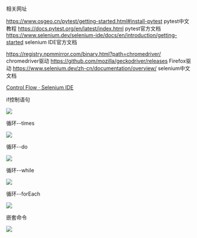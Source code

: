 相关网址

https://www.osgeo.cn/pytest/getting-started.html#install-pytest pytest中文教程
https://docs.pytest.org/en/latest/index.html pytest官方文档
https://www.selenium.dev/selenium-ide/docs/en/introduction/getting-started  selenium IDE官方文档

https://registry.npmmirror.com/binary.html?path=chromedriver/  chromedriver驱动
https://github.com/mozilla/geckodriver/releases  Firefox驱动
https://www.selenium.dev/zh-cn/documentation/overview/ selenium中文文档



[Control Flow · Selenium IDE](https://www.selenium.dev/selenium-ide/docs/en/introduction/control-flow)

if控制语句

![](C:\Users\SL-COM-254\AppData\Roaming\marktext\images\2024-04-01-11-50-12-if.png)

循环--times

![](C:\Users\SL-COM-254\AppData\Roaming\marktext\images\2024-04-01-11-51-26-times.png)

循环--do

![](C:\Users\SL-COM-254\AppData\Roaming\marktext\images\2024-04-01-11-52-27-do.png)

循环--while

![](C:\Users\SL-COM-254\AppData\Roaming\marktext\images\2024-04-01-11-52-40-while.png)

循环--forEach

![](C:\Users\SL-COM-254\AppData\Roaming\marktext\images\2024-04-01-11-53-04-for-each.png)

嵌套命令

![](C:\Users\SL-COM-254\AppData\Roaming\marktext\images\2024-04-01-11-53-40-nested.png)
